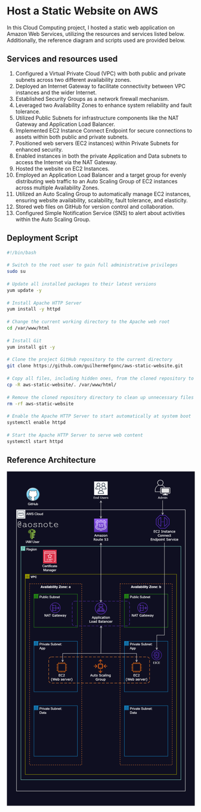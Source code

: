 # Host a Static Website on AWS

In this Cloud Computing project, I hosted a static web application on Amazon Web Services, utilizing the resources and services listed below. Additionally, the reference diagram and scripts used are provided below.

## Services and resources used

1. Configured a Virtual Private Cloud (VPC) with both public and private subnets across two different availability zones.
2. Deployed an Internet Gateway to facilitate connectivity between VPC instances and the wider Internet.
3. Established Security Groups as a network firewall mechanism.
4. Leveraged two Availability Zones to enhance system reliability and fault tolerance.
5. Utilized Public Subnets for infrastructure components like the NAT Gateway and Application Load Balancer.
6. Implemented EC2 Instance Connect Endpoint for secure connections to assets within both public and private subnets.
7. Positioned web servers (EC2 instances) within Private Subnets for enhanced security.
8. Enabled instances in both the private Application and Data subnets to access the Internet via the NAT Gateway.
9. Hosted the website on EC2 Instances.
10. Employed an Application Load Balancer and a target group for evenly distributing web traffic to an Auto Scaling Group of EC2 instances across multiple Availability Zones.
11. Utilized an Auto Scaling Group to automatically manage EC2 instances, ensuring website availability, scalability, fault tolerance, and elasticity.
12. Stored web files on GitHub for version control and collaboration.
13. Configured Simple Notification Service (SNS) to alert about activities within the Auto Scaling Group.

## Deployment Script
```bash
#!/bin/bash

# Switch to the root user to gain full administrative privileges
sudo su

# Update all installed packages to their latest versions
yum update -y

# Install Apache HTTP Server
yum install -y httpd

# Change the current working directory to the Apache web root
cd /var/www/html

# Install Git
yum install git -y

# Clone the project GitHub repository to the current directory
git clone https://github.com/guilhermefgonc/aws-static-website.git

# Copy all files, including hidden ones, from the cloned repository to the Apache web root
cp -R aws-static-website/. /var/www/html/

# Remove the cloned repository directory to clean up unnecessary files
rm -rf aws-static-website

# Enable the Apache HTTP Server to start automatically at system boot
systemctl enable httpd 

# Start the Apache HTTP Server to serve web content
systemctl start httpd
```

## Reference Architecture
![arch](/architecture.png)
